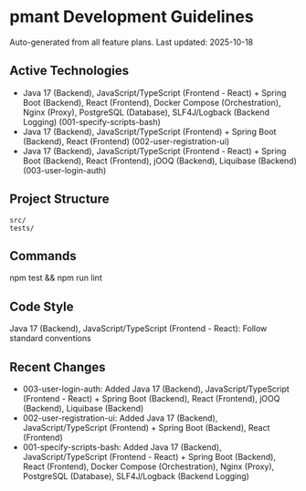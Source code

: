 # pmant Development Guidelines

Auto-generated from all feature plans. Last updated: 2025-10-18

## Active Technologies
- Java 17 (Backend), JavaScript/TypeScript (Frontend - React) + Spring Boot (Backend), React (Frontend), Docker Compose (Orchestration), Nginx (Proxy), PostgreSQL (Database), SLF4J/Logback (Backend Logging) (001-specify-scripts-bash)
- Java 17 (Backend), JavaScript/TypeScript (Frontend) + Spring Boot (Backend), React (Frontend) (002-user-registration-ui)
- Java 17 (Backend), JavaScript/TypeScript (Frontend - React) + Spring Boot (Backend), React (Frontend), jOOQ (Backend), Liquibase (Backend) (003-user-login-auth)

## Project Structure
```
src/
tests/
```

## Commands
npm test && npm run lint

## Code Style
Java 17 (Backend), JavaScript/TypeScript (Frontend - React): Follow standard conventions

## Recent Changes
- 003-user-login-auth: Added Java 17 (Backend), JavaScript/TypeScript (Frontend - React) + Spring Boot (Backend), React (Frontend), jOOQ (Backend), Liquibase (Backend)
- 002-user-registration-ui: Added Java 17 (Backend), JavaScript/TypeScript (Frontend) + Spring Boot (Backend), React (Frontend)
- 001-specify-scripts-bash: Added Java 17 (Backend), JavaScript/TypeScript (Frontend - React) + Spring Boot (Backend), React (Frontend), Docker Compose (Orchestration), Nginx (Proxy), PostgreSQL (Database), SLF4J/Logback (Backend Logging)

<!-- MANUAL ADDITIONS START -->
<!-- MANUAL ADDITIONS END -->
